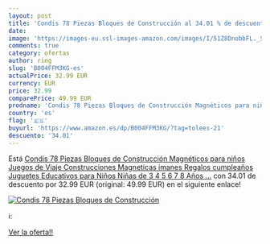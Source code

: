 ```yaml
---
layout: post
title: 'Condis 78 Piezas Bloques de Construcción al 34.01 % de descuento'
date: 
image: 'https://images-eu.ssl-images-amazon.com/images/I/51Z8DnobbFL._SL200_.jpg'
comments: true
category: ofertas
author: ring
slug: 'B004FFM3KG-es'
actualPrice: 32.99 EUR
currency: EUR
price: 32.99
comparePrice: 49.99 EUR
prodname: 'Condis 78 Piezas Bloques de Construcción Magnéticos para niños  Juegos de Viaje Construcciones Magneticas imanes Regalos cumpleaños Juguetes Educativos para Niños Niñas de 3 4 5 6 7 8 Años ...'
country: 'es'
flag: '🇪🇸'
buyurl: 'https://www.amazon.es/dp/B004FFM3KG/?tag=tolees-21'
descuento: '34.01'
---
```


Está [Condis 78 Piezas Bloques de Construcción Magnéticos para niños  Juegos de Viaje Construcciones Magneticas imanes Regalos cumpleaños Juguetes Educativos para Niños Niñas de 3 4 5 6 7 8 Años ...](https://www.amazon.es/dp/B004FFM3KG/?tag=tolees-21) con 34.01 de descuento por 32.99 EUR (original: 49.99 EUR) en el siguiente enlace!

[![Condis 78 Piezas Bloques de Construcción](https://images-eu.ssl-images-amazon.com/images/I/51Z8DnobbFL._SL200_.jpg)](https://www.amazon.es/dp/B004FFM3KG/?tag=tolees-21)

ℹ️:


[Ver la oferta!!](https://www.amazon.es/dp/B004FFM3KG/?tag=tolees-21)
